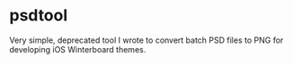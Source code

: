 # psdtool

Very simple, deprecated tool I wrote to convert batch PSD files to PNG for developing iOS Winterboard themes.
